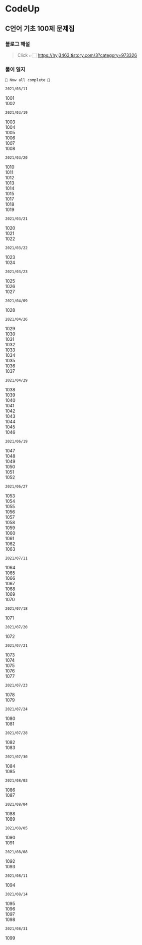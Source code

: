 # CodeUp
## C언어 기초 100제 문제집
### 블로그 해설
> Click 👉🏻 https://hyj3463.tistory.com/3?category=973326


### 풀이 일지
```
💎 Now all complete 💎
```

```
2021/03/11  
```
1001  
1002  

```
2021/03/19  
```
1003  
1004  
1005  
1006  
1007  
1008  

```
2021/03/20  
```
1010  
1011  
1012  
1013  
1014  
1015  
1017  
1018  
1019  

```
2021/03/21  
```
1020  
1021  
1022 

```
2021/03/22 
```
1023  
1024  

```
2021/03/23  
```
1025  
1026  
1027

```
2021/04/09  
```
1028  

```
2021/04/26  
```
1029  
1030  
1031  
1032  
1033  
1034  
1035  
1036  
1037  

```
2021/04/29  
```
1038  
1039  
1040  
1041  
1042  
1043  
1044  
1045  
1046  

```
2021/06/19  
```
1047  
1048  
1049  
1050  
1051  
1052  

```
2021/06/27  
```
1053  
1054  
1055  
1056  
1057  
1058  
1059  
1060  
1061  
1062  
1063  

```
2021/07/11  
```
1064  
1065  
1066  
1067  
1068  
1069  
1070  

```
2021/07/18  
```
1071  

```
2021/07/20  
```
1072  

```
2021/07/21  
```
1073  
1074  
1075  
1076  
1077  

```
2021/07/23  
```
1078  
1079  

```
2021/07/24  
```
1080  
1081  

```
2021/07/28  
```
1082  
1083  

```
2021/07/30  
```
1084  
1085  

```
2021/08/03  
```
1086  
1087  

```
2021/08/04  
```
1088  
1089  

```
2021/08/05  
```
1090  
1091  

```
2021/08/08  
```
1092  
1093  

```
2021/08/11  
```
1094  

```
2021/08/14  
```
1095  
1096  
1097  
1098  

```
2021/08/31  
```
1099  

